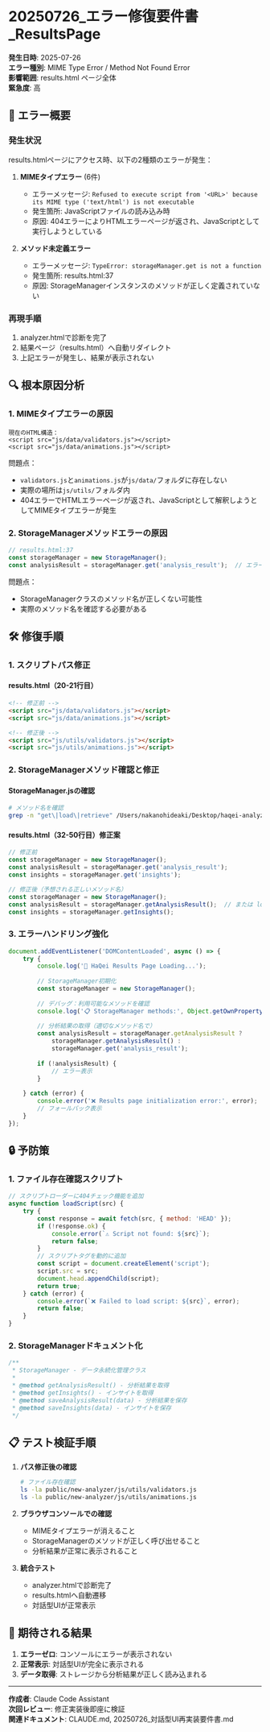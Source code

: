 # 20250726_エラー修復要件書_ResultsPage

**発生日時**: 2025-07-26  
**エラー種別**: MIME Type Error / Method Not Found Error  
**影響範囲**: results.html ページ全体  
**緊急度**: 高  

## 🚨 エラー概要

### 発生状況
results.htmlページにアクセス時、以下の2種類のエラーが発生：

1. **MIMEタイプエラー** (6件)
   - エラーメッセージ: `Refused to execute script from '<URL>' because its MIME type ('text/html') is not executable`
   - 発生箇所: JavaScriptファイルの読み込み時
   - 原因: 404エラーによりHTMLエラーページが返され、JavaScriptとして実行しようとしている

2. **メソッド未定義エラー**
   - エラーメッセージ: `TypeError: storageManager.get is not a function`
   - 発生箇所: results.html:37
   - 原因: StorageManagerインスタンスのメソッドが正しく定義されていない

### 再現手順
1. analyzer.htmlで診断を完了
2. 結果ページ（results.html）へ自動リダイレクト
3. 上記エラーが発生し、結果が表示されない

## 🔍 根本原因分析

### 1. MIMEタイプエラーの原因
```
現在のHTML構造：
<script src="js/data/validators.js"></script>
<script src="js/data/animations.js"></script>
```

問題点：
- `validators.js`と`animations.js`が`js/data/`フォルダに存在しない
- 実際の場所は`js/utils/`フォルダ内
- 404エラーでHTMLエラーページが返され、JavaScriptとして解釈しようとしてMIMEタイプエラーが発生

### 2. StorageManagerメソッドエラーの原因
```javascript
// results.html:37
const storageManager = new StorageManager();
const analysisResult = storageManager.get('analysis_result');  // エラー
```

問題点：
- StorageManagerクラスのメソッド名が正しくない可能性
- 実際のメソッド名を確認する必要がある

## 🛠️ 修復手順

### 1. スクリプトパス修正

#### results.html（20-21行目）
```html
<!-- 修正前 -->
<script src="js/data/validators.js"></script>
<script src="js/data/animations.js"></script>

<!-- 修正後 -->
<script src="js/utils/validators.js"></script>
<script src="js/utils/animations.js"></script>
```

### 2. StorageManagerメソッド確認と修正

#### StorageManager.jsの確認
```bash
# メソッド名を確認
grep -n "get\|load\|retrieve" /Users/nakanohideaki/Desktop/haqei-analyzer/public/new-analyzer/js/core/StorageManager.js
```

#### results.html（32-50行目）修正案
```javascript
// 修正前
const storageManager = new StorageManager();
const analysisResult = storageManager.get('analysis_result');
const insights = storageManager.get('insights');

// 修正後（予想される正しいメソッド名）
const storageManager = new StorageManager();
const analysisResult = storageManager.getAnalysisResult();  // または load(), retrieve()など
const insights = storageManager.getInsights();
```

### 3. エラーハンドリング強化
```javascript
document.addEventListener('DOMContentLoaded', async () => {
    try {
        console.log('🎯 HaQei Results Page Loading...');
        
        // StorageManager初期化
        const storageManager = new StorageManager();
        
        // デバッグ：利用可能なメソッドを確認
        console.log('📋 StorageManager methods:', Object.getOwnPropertyNames(Object.getPrototypeOf(storageManager)));
        
        // 分析結果の取得（適切なメソッド名で）
        const analysisResult = storageManager.getAnalysisResult ? 
            storageManager.getAnalysisResult() : 
            storageManager.get('analysis_result');
            
        if (!analysisResult) {
            // エラー表示
        }
        
    } catch (error) {
        console.error('❌ Results page initialization error:', error);
        // フォールバック表示
    }
});
```

## 🔒 予防策

### 1. ファイル存在確認スクリプト
```javascript
// スクリプトローダーに404チェック機能を追加
async function loadScript(src) {
    try {
        const response = await fetch(src, { method: 'HEAD' });
        if (!response.ok) {
            console.error(`⚠️ Script not found: ${src}`);
            return false;
        }
        // スクリプトタグを動的に追加
        const script = document.createElement('script');
        script.src = src;
        document.head.appendChild(script);
        return true;
    } catch (error) {
        console.error(`❌ Failed to load script: ${src}`, error);
        return false;
    }
}
```

### 2. StorageManagerドキュメント化
```javascript
/**
 * StorageManager - データ永続化管理クラス
 * 
 * @method getAnalysisResult() - 分析結果を取得
 * @method getInsights() - インサイトを取得
 * @method saveAnalysisResult(data) - 分析結果を保存
 * @method saveInsights(data) - インサイトを保存
 */
```

## 📋 テスト検証手順

1. **パス修正後の確認**
   ```bash
   # ファイル存在確認
   ls -la public/new-analyzer/js/utils/validators.js
   ls -la public/new-analyzer/js/utils/animations.js
   ```

2. **ブラウザコンソールでの確認**
   - MIMEタイプエラーが消えること
   - StorageManagerのメソッドが正しく呼び出せること
   - 分析結果が正常に表示されること

3. **統合テスト**
   - analyzer.htmlで診断完了
   - results.htmlへ自動遷移
   - 対話型UIが正常表示

## 🎯 期待される結果

1. **エラーゼロ**: コンソールにエラーが表示されない
2. **正常表示**: 対話型UIが完全に表示される
3. **データ取得**: ストレージから分析結果が正しく読み込まれる

---

**作成者**: Claude Code Assistant  
**次回レビュー**: 修正実装後即座に検証  
**関連ドキュメント**: CLAUDE.md, 20250726_対話型UI再実装要件書.md